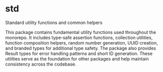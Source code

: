 # std

Standard utility functions and common helpers

This package contains fundamental utility functions used throughout the monorepo. It includes type-safe assertion functions, collection utilities, function composition helpers, random number generation, UUID creation, and branded types for additional type safety. The package also provides Result types for error handling patterns and short ID generation. These utilities serve as the foundation for other packages and help maintain consistency across the codebase.
